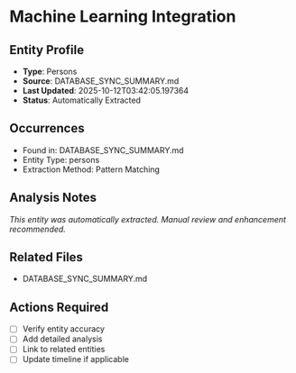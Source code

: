 # Machine Learning Integration

## Entity Profile
- **Type**: Persons
- **Source**: DATABASE_SYNC_SUMMARY.md
- **Last Updated**: 2025-10-12T03:42:05.197364
- **Status**: Automatically Extracted

## Occurrences
- Found in: DATABASE_SYNC_SUMMARY.md
- Entity Type: persons
- Extraction Method: Pattern Matching

## Analysis Notes
*This entity was automatically extracted. Manual review and enhancement recommended.*

## Related Files
- DATABASE_SYNC_SUMMARY.md

## Actions Required
- [ ] Verify entity accuracy
- [ ] Add detailed analysis
- [ ] Link to related entities
- [ ] Update timeline if applicable
